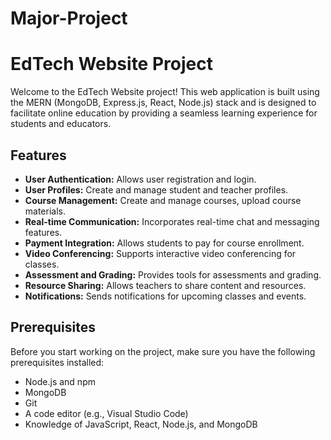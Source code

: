 # Major-Project

# EdTech Website Project

Welcome to the EdTech Website project! This web application is built using the MERN (MongoDB, Express.js, React, Node.js) stack and is designed to facilitate online education by providing a seamless learning experience for students and educators.

## Features

- **User Authentication:** Allows user registration and login.
- **User Profiles:** Create and manage student and teacher profiles.
- **Course Management:** Create and manage courses, upload course materials.
- **Real-time Communication:** Incorporates real-time chat and messaging features.
- **Payment Integration:** Allows students to pay for course enrollment.
- **Video Conferencing:** Supports interactive video conferencing for classes.
- **Assessment and Grading:** Provides tools for assessments and grading.
- **Resource Sharing:** Allows teachers to share content and resources.
- **Notifications:** Sends notifications for upcoming classes and events.

## Prerequisites

Before you start working on the project, make sure you have the following prerequisites installed:

- Node.js and npm
- MongoDB
- Git
- A code editor (e.g., Visual Studio Code)
- Knowledge of JavaScript, React, Node.js, and MongoDB




